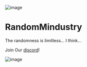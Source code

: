 ![image](https://raw.githubusercontent.com/sporrus/randomMindustry/master/assets/icon.png)
# RandomMindustry
The randomness is limitless... I think...

Join Our [discord](https://discord.gg/ztC6WJUxZK)!

![image](https://raw.githubusercontent.com/sporrus/randomMindustry/master/assets/sprites/soppa.png)
